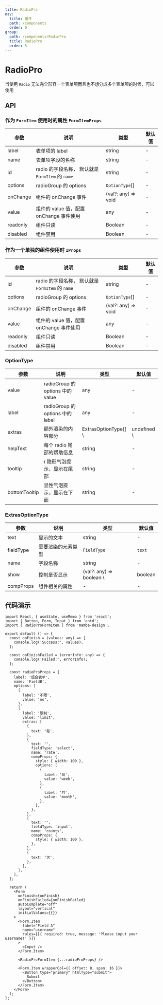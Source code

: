 ```yaml
---
title: RadioPro
nav:
  title: 组件
  path: /components
  order: 0
group:
  path: /components/RadioPro
  title: RadioPro
  order: 5
---
```


# RadioPro

当使用 `Radio` 无法完全形容一个表单项而且也不想分成多个表单项的时候，可以使用

## API

### 作为 `FormItem` 使用时的属性 `FormItemProps`

| 参数     | 说明                                             | 类型                | 默认值 |
| -------- | ------------------------------------------------ | ------------------- | ------ |
| label    | 表单项的 label                                   | string              | -      |
| name     | 表单项字段的名称                                 | string              | -      |
| id       | radio 的字段名称， 默认就是 `FormItem` 的 `name` | string              | -      |
| options  | radioGroup 的 options                            | `OptionType`[]      | -      |
| onChange | 组件的 onChange 事件                             | (val?: any) => void | -      |
| value    | 组件的 value 值，配置 onChange 事件使用          | any                 | -      |
| readonly | 组件只读                                         | Boolean             | -      |
| disabled | 组件禁用                                         | Boolean             | -      |

### 作为一个单独的组件使用时 `IProps`

| 参数     | 说明                                             | 类型                | 默认值 |
| -------- | ------------------------------------------------ | ------------------- | ------ |
| id       | radio 的字段名称， 默认就是 `FormItem` 的 `name` | string              | -      |
| options  | radioGroup 的 options                            | `OptionType`[]      | -      |
| onChange | 组件的 onChange 事件                             | (val?: any) => void | -      |
| value    | 组件的 value 值，配置 onChange 事件使用          | any                 | -      |
| readonly | 组件只读                                         | Boolean             | -      |
| disabled | 组件禁用                                         | Boolean             | -      |

### OptionType

| 参数          | 说明                             | 类型                  | 默认值       |
| ------------- | -------------------------------- | --------------------- | ------------ |
| value         | radioGroup 的 options 中的 value | any                   | -            |
| label         | radioGroup 的 options 中的 label | any                   | -            |
| extras        | 额外渲染的内容部分               | ExtrasOptionType[] \\ | undefined \\ | null | -   |
| helpText      | 每个 radio 尾部的帮助信息        | string                | -            |
| tooltip       | r 隐形气泡提示，显示在尾部       | string                | -            |
| bottomTooltip | 显性气泡提示，显示在下面         | string                | -            |

### ExtrasOptionType

| 参数      | 说明               | 类型                      | 默认值  |
| --------- | ------------------ | ------------------------- | ------- |
| text      | 显示的文本         | string                    | -       |
| fieldType | 需要渲染的元素类型 | `FieldType`               | `text`  |
| name      | 字段名称           | string                    | -       |
| show      | 控制是否显示       | (val?: any) => boolean \\ | boolean | true |
| compProps | 组件相关的属性     | -                         | -       |

## 代码演示

```tsx
import React, { useState, useMemo } from 'react';
import { Button, Form, Input } from 'antd';
import { RadioProFormItem } from 'mamba-design';

export default () => {
  const onFinish = (values: any) => {
    console.log('Success:', values);
  };

  const onFinishFailed = (errorInfo: any) => {
    console.log('Failed:', errorInfo);
  };

  const radioProProps = {
    label: '组合表单',
    name: 'FieldB',
    options: [
      {
        label: '不限',
        value: 'no',
      },
      {
        label: '限制',
        value: 'limit',
        extras: [
          {
            text: '每',
          },
          {
            text: '',
            fieldType: 'select',
            name: 'rate',
            compProps: {
              style: { width: 100 },
              options: [
                {
                  label: '周',
                  value: 'week',
                },
                {
                  label: '月',
                  value: 'month',
                },
              ],
            },
          },
          {
            text: '',
            fieldType: 'input',
            name: 'counts',
            compProps: {
              style: { width: 100 },
            },
          },
          {
            text: '次',
          },
        ],
      },
    ],
  };

  return (
    <Form
      onFinish={onFinish}
      onFinishFailed={onFinishFailed}
      autoComplete="off"
      layout="vertical"
      initialValues={{}}
    >
      <Form.Item
        label="Field A"
        name="username"
        rules={[{ required: true, message: 'Please input your username!' }]}
      >
        <Input />
      </Form.Item>

      <RadioProFormItem {...radioProProps} />

      <Form.Item wrapperCol={{ offset: 8, span: 16 }}>
        <Button type="primary" htmlType="submit">
          Submit
        </Button>
      </Form.Item>
    </Form>
  );
};
```
